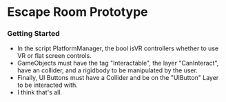# Escape Room Prototype
### Getting Started
* In the script PlatformManager, the bool isVR controllers whether to use VR or flat screen controls.
* GameObjects must have the tag "Interactable", the layer "CanInteract", have an collider, and a rigidbody to be manipulated by the user.
* Finally, UI Buttons must have a Collider and be on the "UIButton" Layer to be interacted with.
* I think that's all.
